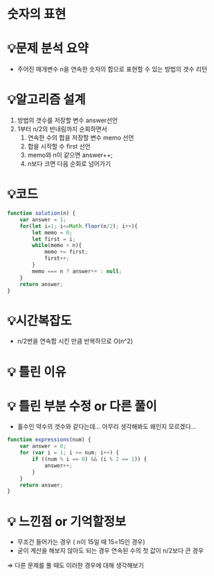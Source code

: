 # 숫자의 표현

# 💡**문제 분석 요약**

- 주어진 매개변수 n을 연속한 숫자의 합으로 표현할 수 있는 방법의 갯수 리턴

# 💡**알고리즘 설계**

1. 방법의 갯수를 저장할 변수 answer선언
2. 1부터 n/2의 반내림까지 순회하면서
    1. 연속한 수의 합을 저장할 변수 memo 선언
    2. 합을 시작할 수 first 선언
    3. memo와 n이 같으면 answer++;
    4. n보다 크면 다음 순회로 넘어가기

# 💡코드

```jsx
function solution(n) {
    var answer = 1;
    for(let i=1; i<=Math.floor(n/2); i++){
        let memo = 0;
        let first = i;
        while(memo < n){
            memo += first;
            first++;
        }
        memo === n ? answer++ : null;
    }
    return answer;
}
```

# 💡시간복잡도

- n/2번을 연속합 시킨 만큼 반복하므로 O(n^2)

# 💡 틀린 이유

# 💡 틀린 부분 수정 or 다른 풀이

- 홀수인 약수의 갯수와 같다는데… 아무리 생각해봐도 왜인지 모르겠다…

```jsx
function expressions(num) {
    var answer = 0;
    for (var i = 1; i <= num; i++) {
        if ((num % i == 0) && (i % 2 == 1)) {
            answer++;
        }
    }
    return answer;
}

```

# 💡 느낀점 or 기억할정보

- 무조건 들어가는 경우 ( n이 15일 때 15=15인 경우)
- 굳이 계산을 해보지 않아도 되는 경우 연속된 수의 첫 값이 n/2보다 큰 경우

⇒ 다른 문제를 풀 때도 이러한 경우에 대해 생각해보기
